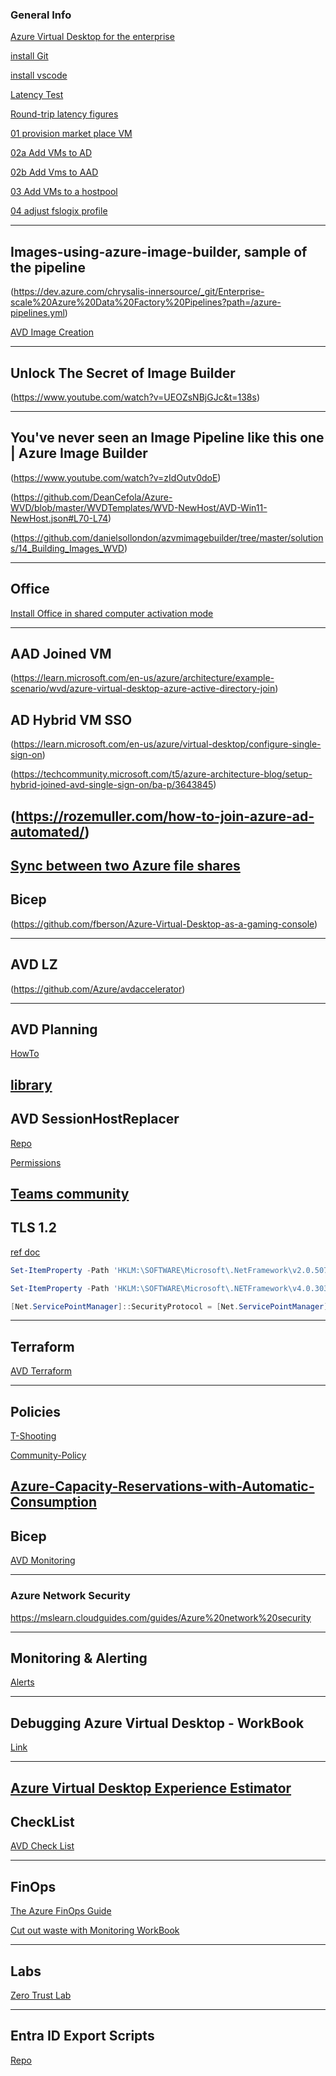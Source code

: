 ### General Info

[Azure Virtual Desktop for the enterprise](https://learn.microsoft.com/en-us/azure/architecture/example-scenario/wvd/windows-virtual-desktop)

[install Git](https://github.com/git-for-windows/git/releases/download/v2.39.0.windows.2/Git-2.39.0.2-64-bit.exe)

[install vscode](https://code.visualstudio.com/Download)

[Latency Test](https://www.azurespeed.com/Azure/Latency)

[Round-trip latency figures](https://learn.microsoft.com/en-us/azure/virtual-machines/availability-set-overview)

[01 provision market place VM](/LenVolk/Scripts/MarketPlaceVMs.ps1)

[02a Add VMs to AD](/LenVolk/Scripts/AD_VMjoin_invoke.ps1)

[02b Add Vms to AAD](/LenVolk/Scripts/001_AADextention_RBAC.ps1)

[03 Add VMs to a hostpool](/LenVolk/Scripts/000_invoke_command.ps1#L57-L75)

[04 adjust fslogix profile](/LenVolk/Scripts/000_invoke_command.ps1#L29-L42)

----
## Images-using-azure-image-builder, sample of the pipeline 
(https://dev.azure.com/chrysalis-innersource/_git/Enterprise-scale%20Azure%20Data%20Factory%20Pipelines?path=/azure-pipelines.yml)

[AVD Image Creation](https://dev.azure.com/Supportability/WindowsVirtualDesktop/_wiki/wikis/WindowsVirtualDesktop/810747/AVD-Image-Creation)

----
## Unlock The Secret of Image Builder
(https://www.youtube.com/watch?v=UEOZsNBjGJc&t=138s)

----
## You've never seen an Image Pipeline like this one | Azure Image Builder
(https://www.youtube.com/watch?v=zIdOutv0doE)


(https://github.com/DeanCefola/Azure-WVD/blob/master/WVDTemplates/WVD-NewHost/AVD-Win11-NewHost.json#L70-L74)

(https://github.com/danielsollondon/azvmimagebuilder/tree/master/solutions/14_Building_Images_WVD)

----
## Office
[Install Office in shared computer activation mode](https://learn.microsoft.com/en-us/azure/virtual-desktop/install-office-on-wvd-master-image#install-office-in-shared-computer-activation-mode)

----
## AAD Joined VM
(https://learn.microsoft.com/en-us/azure/architecture/example-scenario/wvd/azure-virtual-desktop-azure-active-directory-join)

## AD Hybrid VM SSO
(https://learn.microsoft.com/en-us/azure/virtual-desktop/configure-single-sign-on)

(https://techcommunity.microsoft.com/t5/azure-architecture-blog/setup-hybrid-joined-avd-single-sign-on/ba-p/3643845)

(https://rozemuller.com/how-to-join-azure-ad-automated/)
----
[Sync between two Azure file shares](https://github.com/Azure-Samples/azure-files-samples/tree/master/SyncBetweenTwoAzureFileSharesForDR)
----
## Bicep
(https://github.com/fberson/Azure-Virtual-Desktop-as-a-gaming-console)

----
## AVD LZ
(https://github.com/Azure/avdaccelerator)

----
## AVD Planning

[HowTo](https://techcommunity.microsoft.com/t5/azure-virtual-desktop/azure-virtual-desktop-planning-a-little-guide-please-don-t/m-p/3785144)

[library](https://azure.github.io/Azure-Proactive-Resiliency-Library-v2/azure-specialized-workloads/avd/#implement-a-multi-region-bcdr-plan)
----
## AVD SessionHostReplacer
[Repo](https://aka.ms/avdshr)

[Permissions](https://github.com/Azure/AVDSessionHostReplacer/blob/main/docs/Permissions.md)

[Teams community](https://teams.microsoft.com/l/team/19%3ARheg9LOv-qL0m-S6xodbd7nsTxI5E-O9psZdB58urC01%40thread.tacv2/conversations?groupId=f554eade-aec6-4795-9376-02eafdb36c16&tenantId=72f988bf-86f1-41af-91ab-2d7cd011db47)
----
## TLS 1.2
[ref doc](https://learn.microsoft.com/en-us/mem/configmgr/core/plan-design/security/enable-tls-1-2-client#configure-for-strong-cryptography)

```powershell
Set-ItemProperty -Path 'HKLM:\SOFTWARE\Microsoft\.NetFramework\v2.0.50727' -Name 'SchUseStrongCrypto' -Value '1' -Type DWord

Set-ItemProperty -Path 'HKLM:\SOFTWARE\Microsoft\.NETFramework\v4.0.30319' -Name 'SchUseStrongCrypto' -Value '1' -Type DWord

[Net.ServicePointManager]::SecurityProtocol = [Net.ServicePointManager]::SecurityProtocol -bor [Net.SecurityProtocolType]::Tls12
```
----
## Terraform
[AVD Terraform](https://github.com/lenvolk/Plan-and-Implement-Identity-and-Security-on-AVD)

----
## Policies
[T-Shooting](https://jloudon.com/cloud/How-To-Win-vs-Azure-Policy-Non-Compliance/)

[Community-Policy](https://github.com/Azure/Community-Policy/tree/master/Policies/Compute)

[Azure-Capacity-Reservations-with-Automatic-Consumption](https://techcommunity.microsoft.com/t5/azure-compute-blog/azure-capacity-reservations-with-automatic-consumption/ba-p/4193167)
----
## Bicep
[AVD Monitoring](https://github.com/jamesatighe/AVD-BICEP/blob/main/Bicep/Monitoring.bicep)

----
### Azure Network Security
https://mslearn.cloudguides.com/guides/Azure%20network%20security

----
## Monitoring & Alerting
[Alerts](https://github.com/JCoreMS/AVDAlerts)

----
## Debugging Azure Virtual Desktop - WorkBook
[Link](https://blog.itprocloud.de/AVD-Azure-Virtual-Desktop-Error-Drill-Down-Workbook/)

----
[Azure Virtual Desktop Experience Estimator](https://azure.microsoft.com/en-us/products/virtual-desktop/assessment/#estimation-tool)
----
## CheckList
[AVD Check List](https://github.com/Azure/review-checklists)

----
## FinOps
[The Azure FinOps Guide](https://techcommunity.microsoft.com/t5/fasttrack-for-azure/the-azure-finops-guide/ba-p/3704132)

[Cut out waste with Monitoring WorkBook](https://github.com/dolevshor/azure-orphan-resources)

----
## Labs
[Zero Trust Lab](https://ztlabguide.com/)

----
## Entra ID Export Scripts
[Repo](https://github.com/debaxtermsft/debaxtermsft/tree/main)
